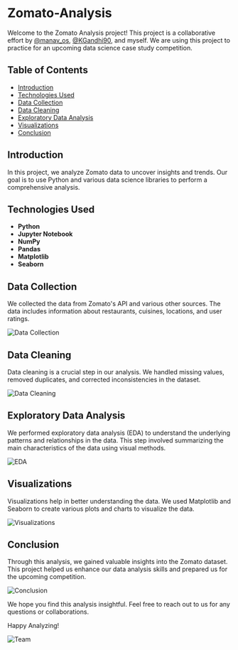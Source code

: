 # Zomato-Analysis
Welcome to the Zomato Analysis project! This project is a collaborative effort by [@manav_os](https://github.com/manav_os), [@KGandhi90](https://github.com/KGandhi90), and myself. We are using this project to practice for an upcoming data science case study competition.

## Table of Contents
- [Introduction](#introduction)
- [Technologies Used](#technologies-used)
- [Data Collection](#data-collection)
- [Data Cleaning](#data-cleaning)
- [Exploratory Data Analysis](#exploratory-data-analysis)
- [Visualizations](#visualizations)
- [Conclusion](#conclusion)

## Introduction
In this project, we analyze Zomato data to uncover insights and trends. Our goal is to use Python and various data science libraries to perform a comprehensive analysis.

## Technologies Used
- **Python**
- **Jupyter Notebook**
- **NumPy**
- **Pandas**
- **Matplotlib**
- **Seaborn**

## Data Collection
We collected the data from Zomato's API and various other sources. The data includes information about restaurants, cuisines, locations, and user ratings.

![Data Collection](https://media.geeksforgeeks.org/wp-content/uploads/20230714124356/Data-Collection.png)

## Data Cleaning
Data cleaning is a crucial step in our analysis. We handled missing values, removed duplicates, and corrected inconsistencies in the dataset.

![Data Cleaning](https://cdn.prod.website-files.com/5fbe376a36d4106214faaf3c/61e5f5a91735d6cc7515bcc6_0A4zVj7AA0kGao3qrDORDaRwOL70Bt5IiwEj18h1fZM23OLyWYUcanDfpFJtvANhBUR3gBUFeuGy1WchKVZFszv1D_BpOlIozOcZkG3ccKOpx_dmefqsVWCtjuouruF6K3EiBDOI.png)

## Exploratory Data Analysis
We performed exploratory data analysis (EDA) to understand the underlying patterns and relationships in the data. This step involved summarizing the main characteristics of the data using visual methods.

![EDA](https://blog.onesaitplatform.com/wp-content/uploads/2022/05/header_eda-800x445.jpg)

## Visualizations
Visualizations help in better understanding the data. We used Matplotlib and Seaborn to create various plots and charts to visualize the data.

![Visualizations](https://ritza.co/articles/assets/matplotlib-vs-article/ggplot-seaborn.png)

## Conclusion
Through this analysis, we gained valuable insights into the Zomato dataset. This project helped us enhance our data analysis skills and prepared us for the upcoming competition.

![Conclusion](https://www.mygreatlearning.com/blog/wp-content/uploads/2019/09/What-is-data-science-2.jpg)

We hope you find this analysis insightful. Feel free to reach out to us for any questions or collaborations.

Happy Analyzing!

![Team](https://example.com/team-image.png)